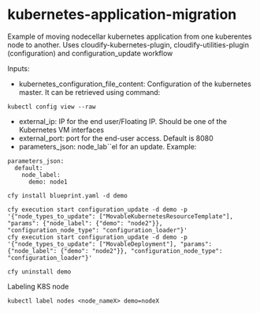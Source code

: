 # kubernetes-application-migration
Example of moving nodecellar kubernetes application from one kuberentes node to another. Uses cloudify-kubernetes-plugin, cloudify-utilities-plugin (configuration) and configuration_update workflow


Inputs:
- kubernetes_configuration_file_content: Configuration of the kubernetes master. It can be retrieved using command:
```
kubectl config view --raw
```
- external_ip: IP for the end user/Floating IP. Should be one of the Kubernetes VM interfaces
- external_port: port for the end-user access. Default is 8080
- parameters_json: node_lab``el for an update. Example:
```
parameters_json:
  default:
    node_label:
      demo: node1
```

```
cfy install blueprint.yaml -d demo
```

```
cfy execution start configuration_update -d demo -p '{"node_types_to_update": ["MovableKubernetesResourceTemplate"], "params": {"node_label": {"demo": "node2"}}, "configuration_node_type": "configuration_loader"}'
cfy execution start configuration_update -d demo -p '{"node_types_to_update": ["MovableDeployment"], "params": {"node_label": {"demo": "node2"}}, "configuration_node_type": "configuration_loader"}'
```

```
cfy uninstall demo
```

Labeling K8S node
```
kubectl label nodes <node_nameX> demo=nodeX
```